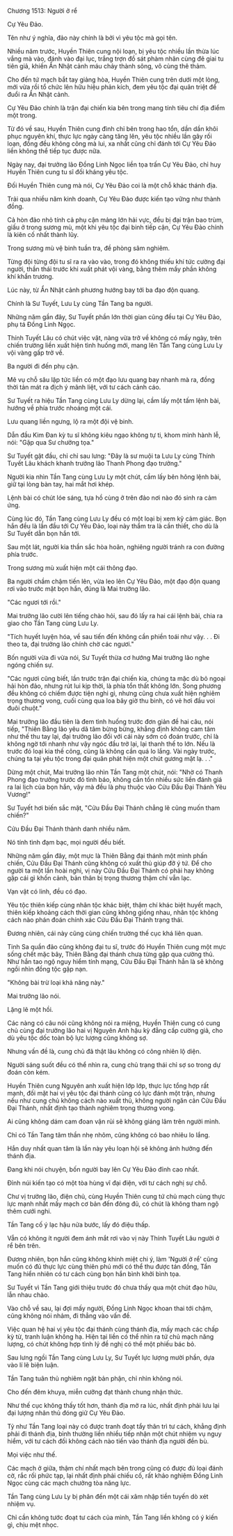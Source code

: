 




Chương 1513: Người ở rể


Cự Yêu Đảo.

Tên như ý nghĩa, đảo này chính là bởi vì yêu tộc mà gọi tên.

Nhiều năm trước, Huyền Thiên cung nội loạn, bị yêu tộc nhiều lần thừa lúc vắng mà vào, đánh vào đại lục, trắng trợn đồ sát phàm nhân cùng đê giai tu tiên giả, khiến Ẩn Nhật cảnh máu chảy thành sông, vô cùng thê thảm.

Cho đến tứ mạch bắt tay giảng hòa, Huyền Thiên cung trên dưới một lòng, mới vừa rồi tổ chức lên hữu hiệu phản kích, đem yêu tộc đại quân triệt để đuổi ra Ẩn Nhật cảnh.

Cự Yêu Đảo chính là trận đại chiến kia bên trong mang tính tiêu chí địa điểm một trong.

Từ đó về sau, Huyền Thiên cung đình chỉ bên trong hao tổn, dần dần khôi phục nguyên khí, thực lực ngày càng tăng lên, yêu tộc nhiều lần gây rối loạn, đồng đều không công mà lui, xa nhất cũng chỉ đánh tới Cự Yêu Đảo liền không thể tiếp tục được nữa.

Ngày nay, đại trưởng lão Đồng Linh Ngọc liền tọa trấn Cự Yêu Đảo, chỉ huy Huyền Thiên cung tu sĩ đối kháng yêu tộc.

Đối Huyền Thiên cung mà nói, Cự Yêu Đảo coi là một chỗ khác thánh địa.

Trải qua nhiều năm kinh doanh, Cự Yêu Đảo được kiến tạo vững như thành đồng.

Cả hòn đảo nhỏ tính cả phụ cận mảng lớn hải vực, đều bị đại trận bao trùm, giấu ở trong sương mù, một khi yêu tộc đại binh tiếp cận, Cự Yêu Đảo chính là kiên cố nhất thành lũy.

Trong sương mù vệ binh tuần tra, đề phòng sâm nghiêm.

Từng đội từng đội tu sĩ ra ra vào vào, trong đó không thiếu khí tức cường đại người, thần thái trước khi xuất phát vội vàng, bằng thêm mấy phần không khí khẩn trương.

Lúc này, từ Ẩn Nhật cảnh phương hướng bay tới ba đạo độn quang.

Chính là Sư Tuyết, Lưu Ly cùng Tần Tang ba người.

Những năm gần đây, Sư Tuyết phần lớn thời gian cũng đều tại Cự Yêu Đảo, phụ tá Đồng Linh Ngọc.

Thính Tuyết Lâu có chút việc vặt, nàng vừa trở về không có mấy ngày, trên chiến trường liền xuất hiện tình huống mới, mang lên Tần Tang cùng Lưu Ly vội vàng gấp trở về.

Ba người đi đến phụ cận.

Mê vụ chỗ sâu lập tức liền có một đạo lưu quang bay nhanh mà ra, đồng thời tản mát ra địch ý mãnh liệt, với tư cách cảnh cáo.

Sư Tuyết ra hiệu Tần Tang cùng Lưu Ly dừng lại, cầm lấy một tấm lệnh bài, hướng về phía trước nhoáng một cái.

Lưu quang liền ngưng, lộ ra một đội vệ binh.

Dẫn đầu Kim Đan kỳ tu sĩ không kiêu ngạo không tự ti, khom mình hành lễ, nói: "Gặp qua Sư chưởng tọa."

Sư Tuyết gật đầu, chỉ chỉ sau lưng: "Đây là sư muội ta Lưu Ly cùng Thính Tuyết Lâu khách khanh trưởng lão Thanh Phong đạo trưởng."

Người kia nhìn Tần Tang cùng Lưu Ly một chút, cầm lấy bên hông lệnh bài, giữ tại lòng bàn tay, hai mắt hơi khép.

Lệnh bài có chút lóe sáng, tựa hồ cùng ở trên đảo nơi nào đó sinh ra cảm ứng.

Cùng lúc đó, Tần Tang cùng Lưu Ly đều có một loại bị xem kỹ cảm giác. Bọn hắn đều là lần đầu tới Cự Yêu Đảo, loại này thẩm tra là cần thiết, cho dù là Sư Tuyết dẫn bọn hắn tới.

Sau một lát, người kia thần sắc hòa hoãn, nghiêng người tránh ra con đường phía trước.

Trong sương mù xuất hiện một cái thông đạo.

Ba người chầm chậm tiến lên, vừa leo lên Cự Yêu Đảo, một đạo độn quang rơi vào trước mặt bọn hắn, đúng là Mai trưởng lão.

"Các ngươi tới rồi."

Mai trưởng lão cười lên tiếng chào hỏi, sau đó lấy ra hai cái lệnh bài, chia ra giao cho Tần Tang cùng Lưu Ly.

"Tích huyết luyện hóa, về sau tiến đến không cần phiền toái như vậy. . . Đi theo ta, đại trưởng lão chính chờ các ngươi."

Bốn người vừa đi vừa nói, Sư Tuyết thừa cơ hướng Mai trưởng lão nghe ngóng chiến sự.

"Các ngươi cũng biết, lần trước trận đại chiến kia, chúng ta mặc dù bỏ ngoại hải hòn đảo, nhưng rút lui kịp thời, là phía tổn thất không lớn. Song phương đều không có chiếm được tiện nghi gì, nhưng cũng chưa xuất hiện nghiêm trọng thương vong, cuối cùng qua loa bây giờ thu binh, có vẻ hơi đầu voi đuôi chuột."

Mai trưởng lão đầu tiên là đem tình huống trước đơn giản đề hai câu, nói tiếp, "Thiên Bằng lão yêu dã tâm bừng bừng, khẳng định không cam tâm như thế thu tay lại, đại trưởng lão đối với cái này sớm có đoán trước, chỉ là không ngờ tới nhanh như vậy ngóc đầu trở lại, lại thanh thế to lớn. Nếu là trước đó loại kia thế công, cũng là không cần quá lo lắng. Vài ngày trước, chúng ta tại yêu tộc trong đại quân phát hiện một chút gương mặt lạ. . ."

Dừng một chút, Mai trưởng lão nhìn Tần Tang một chút, nói: "Nhờ có Thanh Phong đạo trưởng trước đó tình báo, không cần tốn nhiều sức liền đánh giá ra lai lịch của bọn hắn, vậy mà đều là phụ thuộc vào Cửu Đầu Đại Thánh Yêu Vương!"

Sư Tuyết hơi biến sắc mặt, "Cửu Đầu Đại Thánh chẳng lẽ cũng muốn tham chiến?"

Cửu Đầu Đại Thánh thành danh nhiều năm.

Nó tính tình đạm bạc, mọi người đều biết.

Những năm gần đây, một mực là Thiên Bằng đại thánh một mình phấn chiến, Cửu Đầu Đại Thánh cũng không có xuất thủ giúp đỡ ý tứ. Để cho người ta một lần hoài nghi, vị này Cửu Đầu Đại Thánh có phải hay không gặp cái gì khốn cảnh, bản thân bị trọng thương thậm chí vẫn lạc.

Vạn vật có linh, đều có đạo.

Yêu tộc thiên kiếp cùng nhân tộc khác biệt, thậm chí khác biệt huyết mạch, thiên kiếp khoảng cách thời gian cũng không giống nhau, nhân tộc không cách nào phán đoán chính xác Cửu Đầu Đại Thánh trạng thái.

Đương nhiên, cái này cũng cùng chiến trường thế cục khá liên quan.

Tinh Sa quần đảo cũng không đại tu sĩ, trước đó Huyền Thiên cung một mực sống chết mặc bây, Thiên Bằng đại thánh chưa từng gặp qua cường thủ. Như hắn tao ngộ nguy hiểm tính mạng, Cửu Đầu Đại Thánh hẳn là sẽ không ngồi nhìn đồng tộc gặp nạn.

"Không bài trừ loại khả năng này."

Mai trưởng lão nói.

Lặng lẽ một hồi.

Các nàng có câu nói cũng không nói ra miệng, Huyền Thiên cung có cung chủ cùng đại trưởng lão hai vị Nguyên Anh hậu kỳ đẳng cấp cường giả, cho dù yêu tộc dốc toàn bộ lực lượng cũng không sợ.

Nhưng vấn đề là, cung chủ đã thật lâu không có công nhiên lộ diện.

Người sáng suốt đều có thể nhìn ra, cung chủ trạng thái chỉ sợ so trong dự đoán còn kém.

Huyền Thiên cung Nguyên anh xuất hiện lớp lớp, thực lực tổng hợp rất mạnh, đối mặt hai vị yêu tộc đại thánh cũng có lực đánh một trận, nhưng nếu như cung chủ không cách nào xuất thủ, không người ngăn cản Cửu Đầu Đại Thánh, nhất định tạo thành nghiêm trọng thương vong.

Ai cũng không dám cam đoan vận rủi sẽ không giáng lâm trên người mình.

Chỉ có Tần Tang tâm thần nhẹ nhõm, cũng không có bao nhiêu lo lắng.

Hắn duy nhất quan tâm là lần này yêu loạn hội sẽ không ảnh hưởng đến thánh địa.

Đang khi nói chuyện, bốn người bay lên Cự Yêu Đảo đỉnh cao nhất.

Đỉnh núi kiến tạo có một tòa hùng vĩ đại điện, với tư cách nghị sự chỗ.

Chư vị trưởng lão, điện chủ, cùng Huyền Thiên cung tứ chủ mạch cùng thực lực mạnh nhất mấy mạch cơ bản đến đông đủ, có chút là không tham ngộ thêm cưới nghi.

Tần Tang cố ý lạc hậu nửa bước, lấy đó điệu thấp.

Vẫn có không ít người đem ánh mắt rơi vào vị này Thính Tuyết Lâu người ở rể bên trên.

Đương nhiên, bọn hắn cũng không khinh miệt chi ý, làm 'Người ở rể' cũng muốn có đủ thực lực cùng thiên phú mới có thể thu được tán đồng, Tần Tang hiển nhiên có tư cách cùng bọn hắn bình khởi bình tọa.

Sư Tuyết vì Tần Tang giới thiệu trước đó chưa thấy qua một chút đạo hữu, lẫn nhau chào.

Vào chỗ về sau, lại đợi mấy người, Đồng Linh Ngọc khoan thai tới chậm, cũng không nói nhảm, đi thẳng vào vấn đề.

Việc quan hệ hai vị yêu tộc đại thánh cùng thánh địa, mấy mạch các chấp kỳ từ, tranh luận không hạ. Hiện tại liền có thể nhìn ra tứ chủ mạch năng lượng, có chút không hợp tình lý đề nghị có thể một phiếu bác bỏ.

Sau lưng ngồi Tần Tang cùng Lưu Ly, Sư Tuyết lực lượng mười phần, dựa vào lí lẽ biện luận.

Tần Tang tuân thủ nghiêm ngặt bản phận, chỉ nhìn không nói.

Cho đến đêm khuya, miễn cưỡng đạt thành chung nhận thức.

Như thế cục không thấy tốt hơn, thánh địa mở ra lúc, nhất định phải lưu lại đại lượng nhân thủ đóng giữ Cự Yêu Đảo.

Tỷ như Tần Tang loại này có được tranh đoạt tẩy thân trì tư cách, khẳng định phải đi thánh địa, bình thường liền nhiều tiếp nhận một chút nhiệm vụ nguy hiểm, với tư cách đối không cách nào tiến vào thánh địa người đền bù.

Mọi việc như thế.

Các mạch ở giữa, thậm chí nhất mạch bên trong cũng có được đủ loại đánh cờ, rắc rối phức tạp, lại nhất định phải chiếu cố, rất khảo nghiệm Đồng Linh Ngọc cùng các mạch chưởng tòa năng lực.

Tần Tang cùng Lưu Ly bị phân đến một cái xâm nhập tiền tuyến dò xét nhiệm vụ.

Chỉ cần không tước đoạt tư cách của mình, Tần Tang liền không có ý kiến gì, chịu mệt nhọc.




